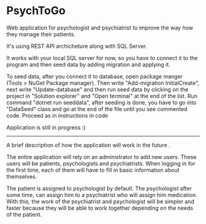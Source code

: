 # PsychToGo
Web application for psychologist and psychiatrist to improve the way how they manage their patients.

It's using REST API archicheture along with SQL Server.



It works with your local SQL server for now, so you have to connect it to the program and then seed data by adding migration and applying it.

To seed data, after you connect it to database, open package manger (Tools > NuGet Package manager). Then write "Add-migration InitialCreate", next write "Update-database" and then run seed data by clicking on the project in "Solution explorer" and "Open terminal" at the end of the list. Run command "dotnet run seeddata", after seeding is done, you have to go into "DataSeed" class and go at the end of the file until you see commented code. Proceed as in instructions in code

Application is still in progress :)


-------------------------------------------------------------------------------------------------------------------------------------------------------------------------
                                                                
                                                         
A brief description of how the application will work in the future .

The entire application will rely on an administrator to add new users. These users will be patients, psychologists and psychiatrists. When logging in for the first time, each of them will have to fill in basic information about themselves. 

The patient is assigned to psychologist by default. The psychologist after some time, can assign him to a psychiatrist who will assign him medication. With this, the work of the psychiatrist and psychologist will be simpler and faster because they will be able to work together depending on the needs of the patient.

